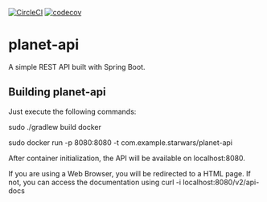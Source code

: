 [![CircleCI](https://circleci.com/gh/xykkong/planet-api.svg?style=shield)](https://circleci.com/gh/xykkong/planet-api)   [![codecov](https://codecov.io/gh/xykkong/planet-api/branch/master/graph/badge.svg)](https://codecov.io/gh/xykkong/planet-api)

# planet-api
A simple REST API built with Spring Boot.


Building planet-api
-----------

Just execute the following commands:

sudo ./gradlew build docker

sudo docker run -p 8080:8080 -t com.example.starwars/planet-api

After container initialization, the API will be available on localhost:8080.

If you are using a Web Browser, you will be redirected to a HTML page.
If not, you can access the documentation using curl -i localhost:8080/v2/api-docs
